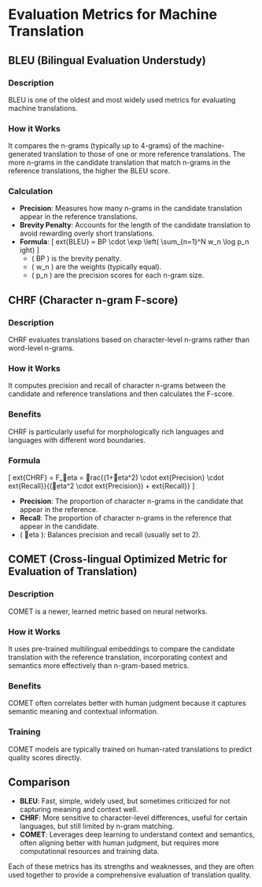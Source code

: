 
# Evaluation Metrics for Machine Translation

## BLEU (Bilingual Evaluation Understudy)

### Description
BLEU is one of the oldest and most widely used metrics for evaluating machine translations.

### How it Works
It compares the n-grams (typically up to 4-grams) of the machine-generated translation to those of one or more reference translations. The more n-grams in the candidate translation that match n-grams in the reference translations, the higher the BLEU score.

### Calculation
- **Precision**: Measures how many n-grams in the candidate translation appear in the reference translations.
- **Brevity Penalty**: Accounts for the length of the candidate translation to avoid rewarding overly short translations.
- **Formula**: 
  \[
  	ext{BLEU} = BP \cdot \exp \left( \sum_{n=1}^N w_n \log p_n ight)
  \]
  - \( BP \) is the brevity penalty.
  - \( w_n \) are the weights (typically equal).
  - \( p_n \) are the precision scores for each n-gram size.

## CHRF (Character n-gram F-score)

### Description
CHRF evaluates translations based on character-level n-grams rather than word-level n-grams.

### How it Works
It computes precision and recall of character n-grams between the candidate and reference translations and then calculates the F-score.

### Benefits
CHRF is particularly useful for morphologically rich languages and languages with different word boundaries.

### Formula
\[
	ext{CHRF} = F_eta = rac{(1+eta^2) \cdot 	ext{Precision} \cdot 	ext{Recall}}{(eta^2 \cdot 	ext{Precision}) + 	ext{Recall}}
\]
- **Precision**: The proportion of character n-grams in the candidate that appear in the reference.
- **Recall**: The proportion of character n-grams in the reference that appear in the candidate.
- \( eta \): Balances precision and recall (usually set to 2).

## COMET (Cross-lingual Optimized Metric for Evaluation of Translation)

### Description
COMET is a newer, learned metric based on neural networks.

### How it Works
It uses pre-trained multilingual embeddings to compare the candidate translation with the reference translation, incorporating context and semantics more effectively than n-gram-based metrics.

### Benefits
COMET often correlates better with human judgment because it captures semantic meaning and contextual information.

### Training
COMET models are typically trained on human-rated translations to predict quality scores directly.

## Comparison

- **BLEU**: Fast, simple, widely used, but sometimes criticized for not capturing meaning and context well.
- **CHRF**: More sensitive to character-level differences, useful for certain languages, but still limited by n-gram matching.
- **COMET**: Leverages deep learning to understand context and semantics, often aligning better with human judgment, but requires more computational resources and training data.

Each of these metrics has its strengths and weaknesses, and they are often used together to provide a comprehensive evaluation of translation quality.
